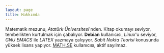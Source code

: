```yaml
---
layout: page
title: Hakkımda
---
```


Matematik mezunu, _Atatürk Üniversitesi_'nden. Kitap okumayı seviyor, tembellikten kurtulmak için çabalıyor. **Debian** kullanıcısı, _Linux_'u seviyor, _GNU EMACS_ ile _LATEX_ yazmaya çalışıyor. _Sabit Nokta Teorisi_  konusunda yüksek lisans yapıyor. [MATH.SE](https://math.stackexchange.com) kullanıcısı, aktif sayılmaz.